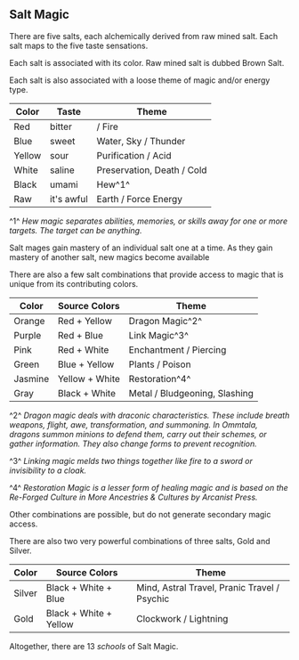 ## Salt Magic

There are five salts, each alchemically derived from raw mined salt. Each salt maps to the five taste sensations.

Each salt is associated with its color. Raw mined salt is dubbed Brown Salt.

Each salt is also associated with a loose theme of magic and/or energy type.

| Color  | Taste      | Theme                      |
| ------ | ---------- | -------------------------- |
| Red    | bitter     | / Fire                     |
| Blue   | sweet      | Water, Sky / Thunder       |
| Yellow | sour       | Purification / Acid        |
| White  | saline     | Preservation, Death / Cold |
| Black  | umami      | Hew^1^                     |
| Raw    | it's awful | Earth / Force Energy       |

^1^ *Hew magic separates abilities, memories, or skills away for one or more targets. The target can be anything.*

Salt mages gain mastery of an individual salt one at a time. As they gain mastery of another salt, new magics become available 

There are also a few salt combinations that provide access to magic that is unique from its contributing colors.

| Color   | Source Colors  | Theme                         |
| ------- | -------------- | ----------------------------- |
| Orange  | Red + Yellow   | Dragon Magic^2^               |
| Purple  | Red + Blue     | Link Magic^3^                 |
| Pink    | Red + White    | Enchantment / Piercing        |
| Green   | Blue + Yellow  | Plants / Poison               |
| Jasmine | Yellow + White | Restoration^4^                |
| Gray    | Black + White  | Metal / Bludgeoning, Slashing |

^2^ *Dragon magic deals with draconic characteristics. These include breath weapons, flight, awe, transformation, and summoning. In Ommtala, dragons summon minions to defend them, carry out their schemes, or gather information. They also change forms to prevent recognition.*

^3^ *Linking magic melds two things together like fire to a sword or invisibility to a cloak.*

^4^ *Restoration Magic is a lesser form of healing magic and is based on the Re-Forged Culture in More Ancestries & Cultures by Arcanist Press.*

Other combinations are possible, but do not generate secondary magic access.

There are also two very powerful combinations of three salts, Gold and Silver.

| Color  | Source Colors          | Theme                                        |
| ------ | ---------------------- | -------------------------------------------- |
| Silver | Black + White + Blue   | Mind, Astral Travel, Pranic Travel / Psychic |
| Gold   | Black + White + Yellow | Clockwork / Lightning                        |

Altogether, there are 13 *schools* of Salt Magic.

